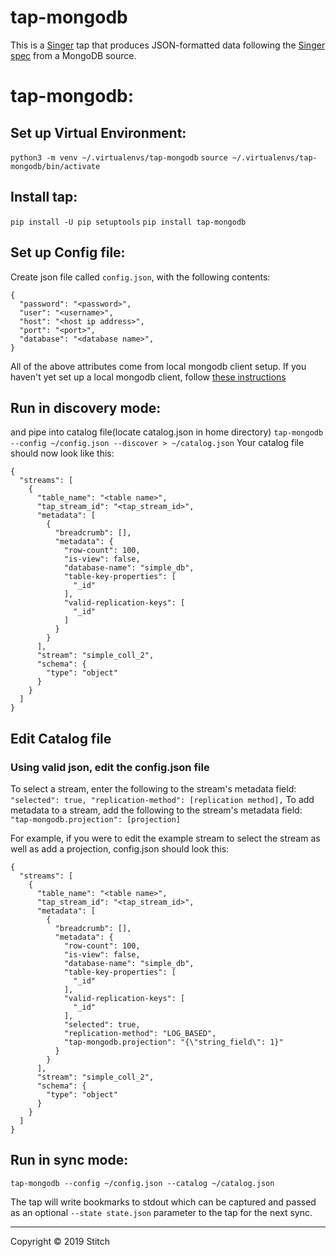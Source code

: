 # tap-mongodb

This is a [Singer](https://singer.io) tap that produces JSON-formatted data following the [Singer spec](https://github.com/singer-io/getting-started/blob/master/SPEC.md) from a MongoDB source.
# tap-mongodb:
## Set up Virtual Environment:
`python3 -m venv ~/.virtualenvs/tap-mongodb`
`source ~/.virtualenvs/tap-mongodb/bin/activate`

## Install tap:
`pip install -U pip setuptools`
`pip install tap-mongodb`
## Set up Config file:
Create json file called `config.json`, with the following contents:
```
{
  "password": "<password>",
  "user": "<username>",
  "host": "<host ip address>",
  "port": "<port>",
  "database": "<database name>",
}
```
All of the above attributes come from local mongodb client setup. If you haven't yet set up a local mongodb client, follow [these instructions](https://github.com/singer-io/tap-mongodb/blob/master/spikes/local_mongo_setup.md)
## Run in discovery mode:
and pipe into catalog file(locate catalog.json in home directory)
`tap-mongodb --config ~/config.json --discover > ~/catalog.json`
Your catalog file should now look like this:
```
{
  "streams": [
    {
      "table_name": "<table name>",
      "tap_stream_id": "<tap_stream_id>",
      "metadata": [
        {
          "breadcrumb": [],
          "metadata": {
            "row-count": 100,
            "is-view": false,
            "database-name": "simple_db",
            "table-key-properties": [
              "_id"
            ],
            "valid-replication-keys": [
              "_id"
            ]
          }
        }
      ],
      "stream": "simple_coll_2",
      "schema": {
        "type": "object"
      }
    }
  ]
}
```
## Edit Catalog file
### Using valid json, edit the config.json file
To select a stream, enter the following to the stream's metadata field:
`"selected": true,
"replication-method": [replication method],`
To add metadata to a stream, add the following to the stream's metadata field:
`"tap-mongodb.projection": [projection]`

For example, if you were to edit the example stream to select the stream as well as add a projection, config.json should look this:
```
{
  "streams": [
    {
      "table_name": "<table name>",
      "tap_stream_id": "<tap_stream_id>",
      "metadata": [
        {
          "breadcrumb": [],
          "metadata": {
            "row-count": 100,
            "is-view": false,
            "database-name": "simple_db",
            "table-key-properties": [
              "_id"
            ],
            "valid-replication-keys": [
              "_id"
            ],
            "selected": true,
            "replication-method": "LOG_BASED",
            "tap-mongodb.projection": "{\"string_field\": 1}"
          }
        }
      ],
      "stream": "simple_coll_2",
      "schema": {
        "type": "object"
      }
    }
  ]
}

```
## Run in sync mode:
`tap-mongodb --config ~/config.json --catalog ~/catalog.json`

The tap will write bookmarks to stdout which can be captured and passed as an optional `--state state.json` parameter to the tap for the next sync.

---

Copyright &copy; 2019 Stitch
